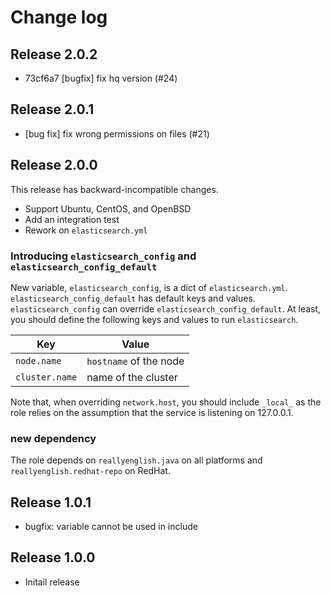 # Change log

## Release 2.0.2

* 73cf6a7 [bugfix] fix hq version (#24)

## Release 2.0.1

* [bug fix] fix wrong permissions on files (#21)

## Release 2.0.0

This release has backward-incompatible changes.

* Support Ubuntu, CentOS, and OpenBSD
* Add an integration test
* Rework on `elasticsearch.yml`

### Introducing `elasticsearch_config` and `elasticsearch_config_default`

New variable, `elasticsearch_config`, is a dict of `elasticsearch.yml`.
`elasticsearch_config_default` has default keys and values.
`elasticsearch_config` can override `elasticsearch_config_default`. At least,
you should define the following keys and values to run `elasticsearch`.

| Key            | Value                  |
|----------------|------------------------|
| `node.name`    | `hostname` of the node |
| `cluster.name` | name of the cluster    |

Note that, when overriding `network.host`, you should include `_local_` as the
role relies on the assumption that the service is listening on 127.0.0.1.

### new dependency

The role depends on `reallyenglish.java` on all platforms and
`reallyenglish.redhat-repo` on RedHat.

## Release 1.0.1

* bugfix: variable cannot be used in include

## Release 1.0.0

* Initail release
